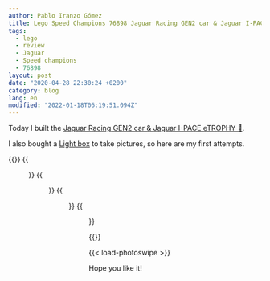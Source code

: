 ```yaml
---
author: Pablo Iranzo Gómez
title: Lego Speed Champions 76898 Jaguar Racing GEN2 car & Jaguar I-PACE eTROPHY
tags:
  - lego
  - review
  - Jaguar
  - Speed champions
  - 76898
layout: post
date: "2020-04-28 22:30:24 +0200"
category: blog
lang: en
modified: "2022-01-18T06:19:51.094Z"
---
```


Today I built the [Jaguar Racing GEN2 car & Jaguar I-PACE eTROPHY 🛒](https://www.amazon.es/dp/B07W5PXDYZ?tag=redken-21).

I also bought a [Light box](https://s.click.aliexpress.com/e/_bmC0MP) to take pictures, so here are my first attempts.

{{<gallery>}}
{{<figure src="https://i.imgur.com/B50sbObt.jpg" link="https://i.imgur.com/B50sbOb.jpg.jpg" alt="I-Pace front-side view" >}}
{{<figure src="https://i.imgur.com/fYx5Jtrt.jpg" link="https://i.imgur.com/fYx5Jtr.jpg.jpg" alt="Both vehicles front view" >}}
{{<figure src="https://i.imgur.com/KuB4tO6t.jpg" link="https://i.imgur.com/KuB4tO6.jpg.jpg" alt="Racing Gen2 front view #1" >}}
{{<figure src="https://i.imgur.com/vg9yZ9mt.jpg" link="https://i.imgur.com/vg9yZ9m.jpg.jpg" alt="Racing Gen2 front view #2" >}}

{{</gallery>}}

{{< load-photoswipe >}}

Hope you like it!
